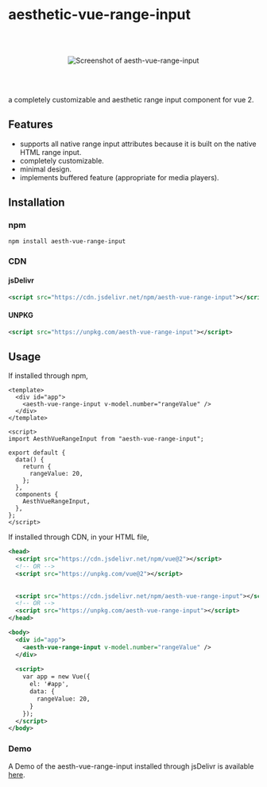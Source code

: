 # aesthetic-vue-range-input

<br>
<br>
<p align="center">
  <img src="https://user-images.githubusercontent.com/44336070/135869793-6417e5f6-a2d7-4e6b-9df4-eea8b2fb6bb8.png" alt="Screenshot of aesth-vue-range-input"/>
</p>
<br>
<br>

a completely customizable and aesthetic range input component for vue 2.

## Features
- supports all native range input attributes because it is built on the native HTML range input.
- completely customizable.
- minimal design.
- implements buffered feature (appropriate for media players).

## Installation

### npm
```shell
npm install aesth-vue-range-input
```

### CDN

#### jsDelivr
```xml
<script src="https://cdn.jsdelivr.net/npm/aesth-vue-range-input"></script>
```

#### UNPKG
```xml
<script src="https://unpkg.com/aesth-vue-range-input"></script>
```

## Usage

If installed through npm,

```vue
<template>
  <div id="app">
    <aesth-vue-range-input v-model.number="rangeValue" />
  </div>
</template>

<script>
import AesthVueRangeInput from "aesth-vue-range-input";

export default {
  data() {
    return {
      rangeValue: 20,
    };
  },
  components {
    AesthVueRangeInput,
  },
};
</script>
```

If installed through CDN, in your HTML file,

```xml
<head>
  <script src="https://cdn.jsdelivr.net/npm/vue@2"></script>
  <!-- OR -->
  <script src="https://unpkg.com/vue@2"></script>
    
    
  <script src="https://cdn.jsdelivr.net/npm/aesth-vue-range-input"></script>
  <!-- OR -->
  <script src="https://unpkg.com/aesth-vue-range-input"></script>
</head>

<body>
  <div id="app">
    <aesth-vue-range-input v-model.number="rangeValue" />
  </div>
  
  <script>
    var app = new Vue({
      el: '#app',
      data: {
        rangeValue: 20,
      }
    });
  </script>
</body>
```

### Demo

A Demo of the aesth-vue-range-input installed through jsDelivr is available [here](https://codepen.io/idorenyinudoh/pen/KKqLbEy).
